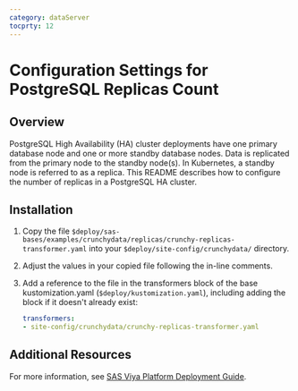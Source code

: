 ```yaml
---
category: dataServer
tocprty: 12
---
```


# Configuration Settings for PostgreSQL Replicas Count

## Overview

PostgreSQL High Availability (HA) cluster deployments have one primary database node and one or more standby database nodes. Data is replicated from the primary node to the standby node(s). In Kubernetes, a standby node is referred to as a replica. This README describes how to configure the number of replicas in a PostgreSQL HA cluster.

## Installation

1. Copy the file `$deploy/sas-bases/examples/crunchydata/replicas/crunchy-replicas-transformer.yaml` into your `$deploy/site-config/crunchydata/` directory.

2. Adjust the values in your copied file following the in-line comments.

3. Add a reference to the file in the transformers block of the base kustomization.yaml (`$deploy/kustomization.yaml`), including adding the block if it doesn't already exist:

   ```yaml
   transformers:
   - site-config/crunchydata/crunchy-replicas-transformer.yaml
   ```

## Additional Resources

For more information, see [SAS Viya Platform Deployment Guide](http://documentation.sas.com/?cdcId=itopscdc&cdcVersion=default&docsetId=dplyml0phy0dkr&docsetTarget=titlepage.htm&locale=en).